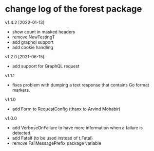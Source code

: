 # change log of the forest package

v1.4.2 [2022-01-13]

- show count in masked headers
- remove  NewTestingT
- add graphql support
- add cookie handling

v1.2.0 [2021-06-15]

- add support for GraphQL request

v1.1.1

- fixes problem with dumping a text response that contains Go format markers.

v1.1.0

- add Form to RequestConfig (thanx to Arvind Mohabir)

v1.0.0

- add VerboseOnFailure to have more information when a failure is detected.
- add Fatalf (to be used instead of t.Fatal)
- remove FailMessagePrefix package variable
